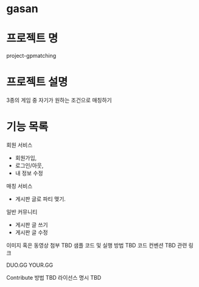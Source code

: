 # gasan
# 프로젝트 명
project-gpmatching
# 프로젝트 설명
3종의 게임 중 자기가 원하는 조건으로 매칭하기 
# 기능 목록
 회원 서비스
 - 회원가입,
 - 로그인/아웃, 
 - 내 정보 수정
 
 매칭 서비스
 - 게시판 글로 파티 맺기. 
 
일반 커뮤니티 
- 게시판 글 쓰기
- 게시판 글 수정

이미지 혹은 동영상 첨부
TBD
샘플 코드 및 실행 방법
TBD
코드 컨벤션
TBD
관련 링크

DUO.GG
YOUR.GG

Contribute 방법
TBD
라이선스 명시 
TBD
